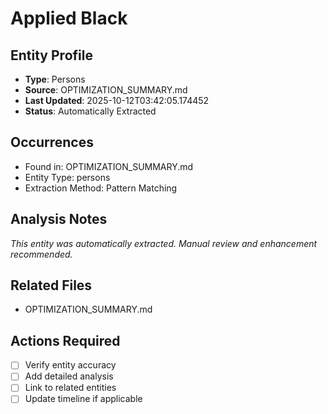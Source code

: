 # Applied Black

## Entity Profile
- **Type**: Persons
- **Source**: OPTIMIZATION_SUMMARY.md
- **Last Updated**: 2025-10-12T03:42:05.174452
- **Status**: Automatically Extracted

## Occurrences
- Found in: OPTIMIZATION_SUMMARY.md
- Entity Type: persons
- Extraction Method: Pattern Matching

## Analysis Notes
*This entity was automatically extracted. Manual review and enhancement recommended.*

## Related Files
- OPTIMIZATION_SUMMARY.md

## Actions Required
- [ ] Verify entity accuracy
- [ ] Add detailed analysis
- [ ] Link to related entities
- [ ] Update timeline if applicable
